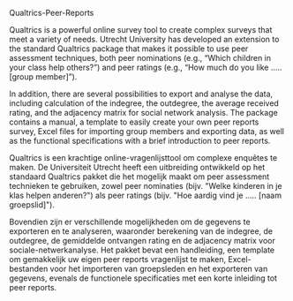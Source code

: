 Qualtrics-Peer-Reports

Qualtrics is a powerful online survey tool to create complex surveys that meet a variety of needs. Utrecht University has developed an extension to the standard Qualtrics package that makes it possible to use peer assessment techniques, both peer nominations (e.g., “Which children in your class help others?”) and peer ratings (e.g., “How much do you like ….. [group member]”).

In addition, there are several possibilities to export and analyse the data, including calculation of the indegree, the outdegree, the average received rating, and the adjacency matrix for social network analysis. The package contains a manual, a template to easily create your own peer reports survey, Excel files for importing group members and exporting data, as well as the functional specifications with a brief introduction to peer reports.


Qualtrics is een krachtige online-vragenlijsttool om complexe enquêtes te maken. De Universiteit Utrecht heeft een uitbreiding ontwikkeld op het standaard Qualtrics pakket die het mogelijk maakt om peer assessment technieken te gebruiken, zowel peer nominaties (bijv. "Welke kinderen in je klas helpen anderen?") als peer ratings (bijv. "Hoe aardig vind je ..... [naam groepslid]"). 

Bovendien zijn er verschillende mogelijkheden om de gegevens te exporteren en te analyseren, waaronder berekening van de indegree, de outdegree, de gemiddelde ontvangen rating en de adjacency matrix voor sociale-netwerkanalyse. Het pakket bevat een handleiding, een template om gemakkelijk uw eigen peer reports vragenlijst te maken, Excel-bestanden voor het importeren van groepsleden en het exporteren van gegevens, evenals de functionele specificaties met een korte inleiding tot peer reports.

